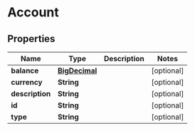 
# Account

## Properties
Name | Type | Description | Notes
------------ | ------------- | ------------- | -------------
**balance** | [**BigDecimal**](BigDecimal.md) |  |  [optional]
**currency** | **String** |  |  [optional]
**description** | **String** |  |  [optional]
**id** | **String** |  |  [optional]
**type** | **String** |  |  [optional]



